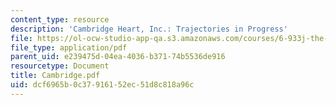 ```yaml
---
content_type: resource
description: 'Cambridge Heart, Inc.: Trajectories in Progress'
file: https://ol-ocw-studio-app-qa.s3.amazonaws.com/courses/6-933j-the-structure-of-engineering-revolutions-fall-2001/dcf6965b0c37916152ec51d8c818a96c_Cambridge.pdf
file_type: application/pdf
parent_uid: e239475d-04ea-4036-b371-74b5536de916
resourcetype: Document
title: Cambridge.pdf
uid: dcf6965b-0c37-9161-52ec-51d8c818a96c
---
```

